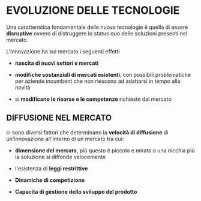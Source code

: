# EVOLUZIONE DELLE TECNOLOGIE

Una caratteristica fondamentale delle nuove tecnologie è quella di essere **disruptive** ovvero di distruggere lo status quo delle soluzioni presenti nel mercato.

L'innovazione ha sul mercato i seguenti effetti

- **nascita di nuovi settori e mercati**

- **modifiche sostanziali di mercati esistenti**, con possibili problematiche per aziende incumbent che non riescono ad adattarsi in tempo alla novità

-  si **modificano le risorse e le competenze** richieste dal mercato

## DIFFUSIONE NEL MERCATO

ci sono diversi fattori che determinano la **velocità di diffusione** di un'innovazione all'interno di un mercato tra cui:

- **dimensione del mercato**, più questo è piccolo e mirato a una nicchia più la soluzione si diffonde velocemente 

- l'esistenza di **leggi restrittive**

- **Dinamiche di competizione**

- **Capacita di gestione dello sviluppo del prodotto**


